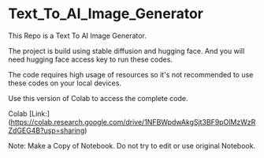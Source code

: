 # Text_To_AI_Image_Generator
This Repo is a Text To AI Image Generator.

The project is build using stable diffusion and hugging face. And you will need hugging face access key to run these codes.


The code requires high usage of resources so it's not recommended to use these codes on your local devices.

Use this version of Colab to access the complete code.

Colab [Link:]
(https://colab.research.google.com/drive/1NFBWpdwAkgSjt3BF9pOlMzWzRZdGEG4B?usp=sharing)

Note: Make a Copy of Notebook. Do not try to edit or use original Notebook.
